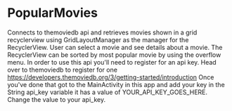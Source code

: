 # PopularMovies

Connects to themoviedb api and retrieves movies shown in a grid recyclerview using GridLayoutManager as the manager for the RecyclerView. 
User can select a movie and see details about a movie. The RecyclerView can be sorted by most popular movie by using the overflow menu. In order to use this api
you'll need to register for an api key. Head over to themoviedb to register for one https://developers.themoviedb.org/3/getting-started/introduction 
Once you've done that got to the MainActivity in this app and add your key in the String api_key variable it has a value of YOUR_API_KEY_GOES_HERE. Change the value 
to your api_key.
